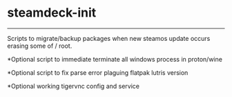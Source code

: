 # steamdeck-init
-----------------
Scripts to migrate/backup packages when new steamos update occurs erasing some of / root.

*Optional script to immediate terminate all windows process in proton/wine

*Optional script to fix parse error plaguing flatpak lutris version

*Optional working tigervnc config and service
